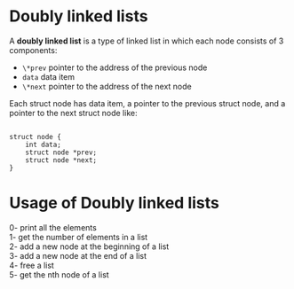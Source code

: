 <h1>Doubly linked lists</h1>
<p>A <strong>doubly linked list</strong> is a type of linked list in which each node consists of 3 components:</p>
<ul>
<li><code>\*prev</code> pointer to the address of the previous node</li>
<li><code>data</code> data item</li>
<li><code>\*next</code> pointer to the address of the next node</li>
</ul>
<p>Each struct node has data item, a pointer to the previous struct node, and a pointer to the next struct node like:</p>
<code>
struct node {
	int data;
	struct node *prev;
	struct node *next;
}
</code>

<h1>Usage of Doubly linked lists</h1>
0- print all the elements</br>
1- get the number of elements in a list</br>
2- add a new node at the beginning of a list</br>
3- add a new node at the end of a list</br>
4- free a list</br>
5- get the nth node of a list</br>
